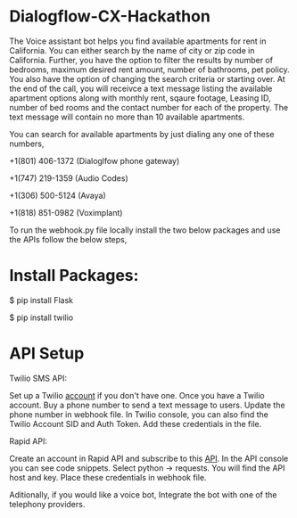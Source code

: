 # Dialogflow-CX-Hackathon
The Voice assistant bot helps you find available apartments for rent in California. You can either search by the name of city or zip code in California. Further, you have the option to filter the results by number of bedrooms, maximum desired rent amount, number of bathrooms, pet policy. You also have the option of changing the search criteria or starting over. At the end of the  call, you will receivce a text message listing the available apartment options along with monthly rent, sqaure footage, Leasing ID, number of bed rooms and the contact number for each of the property. The text message will contain no more than 10 available apartments.

You can search for available apartments by just dialing any one of these numbers,

+1(801) 406-1372 (Dialoglfow phone gateway)

+1(747) 219-1359 (Audio Codes)

+1(306) 500-5124 (Avaya)

+1(818) 851-0982 (Voximplant)

To run the webhook.py file locally install the two below packages and use the APIs follow the below steps,
# Install Packages:

$ pip install Flask

$ pip install twilio

# API Setup

Twilio SMS API:

Set up a Twilio [account](https://www.twilio.com/try-twilio) if you don't have one. Once you have a Twilio account. Buy a phone number to send a text message to users. Update the phone number in webhook file. In Twilio console, you can also find the Twilio Account SID and Auth Token. Add these credentials in the file.

Rapid API:

Create an account in Rapid API and subscribe to this [API](https://rapidapi.com/datascraper/api/us-real-estate/). In the API console you can see code snippets. Select python -> requests. You will find the API host and key. Place these credentials in webhook file.

Aditionally, if you would like a voice bot, Integrate the bot with one of the telephony providers.



 
